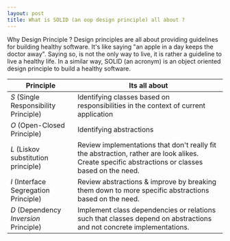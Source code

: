 ```yaml
---
layout: post
title: What is SOLID (an oop design principle) all about ?
---
```


Why Design Principle ? Design principles are all about providing guidelines for building healthy software. It's like saying "an apple in a day keeps the doctor away".
Saying so, is not the only way to live, it is rather a guideline to live a healthy life. In a similar way, SOLID (an acronym) is an object oriented design principle to build a healthy
software.  

Principle                             |Its all about
--------------------------------------|---
*S* (Single Responsibility Principle) |Identifying classes based on responsibilities in the context of current application
*O* (Open-Closed Principle)           |Identifying abstractions
*L* (Liskov substitution principle)   |Review implementations that don't really fit the abstraction, rather are look alikes. Create specific abstractions or classes based on the need.
*I* (Interface Segregation Principle) |Review abstractions & improve by breaking them down to more specific abstractions based on the need.
*D* (Dependency *Inversion* Principle)|Implement class dependencies or relations such that classes depend on abstractions and not concrete implementations.

